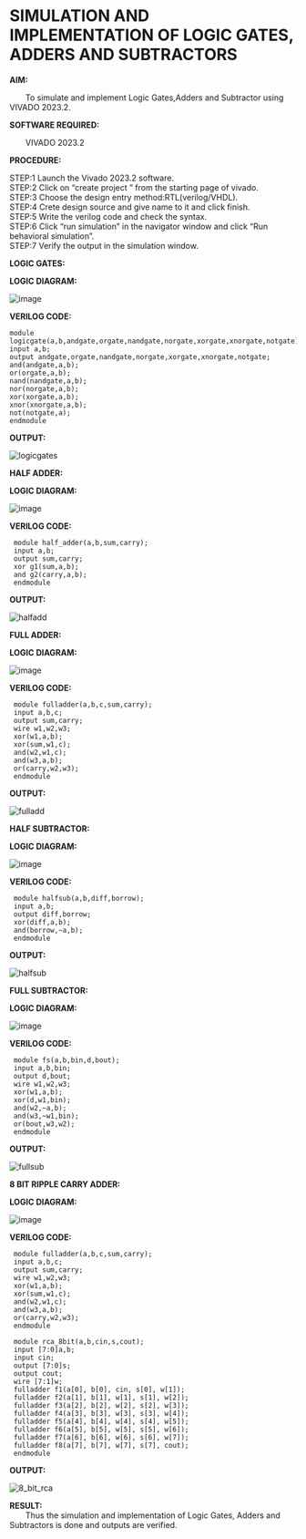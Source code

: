 # SIMULATION AND IMPLEMENTATION OF LOGIC GATES, ADDERS AND SUBTRACTORS
**AIM:**<br>

&emsp;&emsp;To simulate and implement Logic Gates,Adders and Subtractor using VIVADO 2023.2.<br>

**SOFTWARE REQUIRED:**<br>

&emsp;&emsp;VIVADO 2023.2<br>

**PROCEDURE:**<br>

 STEP:1 Launch the Vivado 2023.2 software.<br>
 STEP:2 Click on “create project ” from the starting page of vivado.<br>
 STEP:3 Choose the design entry method:RTL(verilog/VHDL).<br>
 STEP:4 Crete design source and give name to it and click finish.<br>
 STEP:5 Write the verilog code and check the syntax.<br>
 STEP:6 Click “run simulation” in the navigator window and click “Run behavioral simulation”.<br>
 STEP:7 Verify the output in the simulation window.<br>

**LOGIC GATES:**

**LOGIC DIAGRAM:**

![image](https://github.com/navaneethans/VLSI-LAB-EXPERIMENTS/assets/6987778/ee17970c-3ac9-4603-881b-88e2825f41a4)

**VERILOG CODE:**

 ```
 module logicgate(a,b,andgate,orgate,nandgate,norgate,xorgate,xnorgate,notgate);
 input a,b;
 output andgate,orgate,nandgate,norgate,xorgate,xnorgate,notgate;
 and(andgate,a,b);
 or(orgate,a,b);
 nand(nandgate,a,b);
 nor(norgate,a,b);
 xor(xorgate,a,b);
 xnor(xnorgate,a,b);
 not(notgate,a);
 endmodule
```

**OUTPUT:**

![logicgates](https://github.com/TharunPR/VLSI-LAB-EXP-1/assets/117915125/2019027f-3d2e-4488-b17e-57c8850a59e1)


**HALF ADDER:**

**LOGIC DIAGRAM:**

![image](https://github.com/navaneethans/VLSI-LAB-EXPERIMENTS/assets/6987778/0e1ecb96-0c25-4556-832b-aeeedfdfe7b9)

**VERILOG CODE:**

```
 module half_adder(a,b,sum,carry);
 input a,b;
 output sum,carry;
 xor g1(sum,a,b);
 and g2(carry,a,b);
 endmodule
 ```

**OUTPUT:**

![halfadd](https://github.com/TharunPR/VLSI-LAB-EXP-1/assets/117915125/221aebf9-0ffa-474c-930f-743cc98d02cc)

**FULL ADDER:**

**LOGIC DIAGRAM:**

![image](https://github.com/navaneethans/VLSI-LAB-EXPERIMENTS/assets/6987778/9bb3964c-438f-469d-a3de-c1cca6f323fb)

**VERILOG CODE:**

```
 module fulladder(a,b,c,sum,carry);
 input a,b,c;
 output sum,carry;
 wire w1,w2,w3;
 xor(w1,a,b);
 xor(sum,w1,c);
 and(w2,w1,c);
 and(w3,a,b);
 or(carry,w2,w3);
 endmodule
```

**OUTPUT:**

![fulladd](https://github.com/TharunPR/VLSI-LAB-EXP-1/assets/117915125/7bd02df3-47ba-4638-bb8c-43f1c6b124f0)

**HALF SUBTRACTOR:**

**LOGIC DIAGRAM:**

![image](https://github.com/navaneethans/VLSI-LAB-EXPERIMENTS/assets/6987778/731470b7-eb4e-49f8-8bb7-2994052a7184)

**VERILOG CODE:**

```
 module halfsub(a,b,diff,borrow);
 input a,b;
 output diff,borrow;
 xor(diff,a,b);
 and(borrow,~a,b);
 endmodule
```

**OUTPUT:**

![halfsub](https://github.com/TharunPR/VLSI-LAB-EXP-1/assets/117915125/eab80fcb-9d88-4c5c-a0b5-c581a3fdc433)


**FULL SUBTRACTOR:**

**LOGIC DIAGRAM:**

![image](https://github.com/navaneethans/VLSI-LAB-EXPERIMENTS/assets/6987778/d66f874b-c1f2-44b3-a035-7149b56430c1)

**VERILOG CODE:**

```
 module fs(a,b,bin,d,bout);
 input a,b,bin;
 output d,bout;
 wire w1,w2,w3;
 xor(w1,a,b);
 xor(d,w1,bin);
 and(w2,~a,b);
 and(w3,~w1,bin);
 or(bout,w3,w2);
 endmodule
```

**OUTPUT:**

![fullsub](https://github.com/TharunPR/VLSI-LAB-EXP-1/assets/117915125/1b1ca532-1483-45b5-bbab-611467188435)

**8 BIT RIPPLE CARRY ADDER:**

**LOGIC DIAGRAM:**

![image](https://github.com/navaneethans/VLSI-LAB-EXPERIMENTS/assets/6987778/7385a408-40a5-4203-8050-b72818622d79)

**VERILOG CODE:**

```
 module fulladder(a,b,c,sum,carry);
 input a,b,c;
 output sum,carry;
 wire w1,w2,w3;
 xor(w1,a,b);
 xor(sum,w1,c);
 and(w2,w1,c);
 and(w3,a,b);
 or(carry,w2,w3);
 endmodule
 
 module rca_8bit(a,b,cin,s,cout);
 input [7:0]a,b;
 input cin;
 output [7:0]s;
 output cout;
 wire [7:1]w;
 fulladder f1(a[0], b[0], cin, s[0], w[1]);
 fulladder f2(a[1], b[1], w[1], s[1], w[2]);
 fulladder f3(a[2], b[2], w[2], s[2], w[3]);
 fulladder f4(a[3], b[3], w[3], s[3], w[4]);
 fulladder f5(a[4], b[4], w[4], s[4], w[5]);
 fulladder f6(a[5], b[5], w[5], s[5], w[6]);
 fulladder f7(a[6], b[6], w[6], s[6], w[7]);
 fulladder f8(a[7], b[7], w[7], s[7], cout);
 endmodule
```
**OUTPUT:**

![8_bit_rca](https://github.com/TharunPR/VLSI-LAB-EXP-1/assets/117915125/0ffba1da-ff70-4649-90c5-ad0730f90a30)

**RESULT:**<br>
&emsp;&emsp;Thus the simulation and implementation of Logic Gates, Adders and Subtractors is done and outputs are verified.


